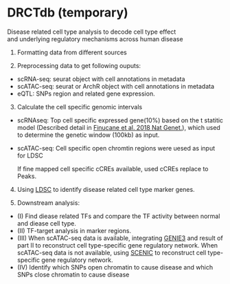 # DRCTdb (temporary)
Disease related cell type analysis to decode cell type effect and underlying regulatory mechanisms across human disease


1. Formatting data from different sources

2. Preprocessing data to get following ouputs: 

- scRNA-seq: seurat object with cell annotations in metadata
- scATAC-seq: seurat or ArchR object with cell annotations in metadata
- eQTL: SNPs region and related gene expression.

3. Calculate the cell specific genomic intervals 

- scRNAseq:
Top cell specific expressed gene(10%) based on the t statitic model (Described detail in [Finucane et al. 2018 Nat Genet.](https://www.nature.com/articles/s41588-018-0081-4)), which used to determine the genetic window (100kb) as input.

- scATAC-seq:
Cell specific open chromtin regions were uesed as input for LDSC

    If fine mapped cell specific cCREs available, used cCREs replace to Peaks.

4. Using [LDSC](https://github.com/bulik/ldsc/wiki/Cell-type-specific-analyses) to identify disease related cell type marker genes.

5. Downstream analysis: 
- (I) Find diease related TFs and compare the TF activity between normal and diease cell type.
- (II) TF-target analysis in marker regions.
- (III) When scATAC-seq data is available, integrating [GENIE3](https://github.com/vahuynh/GENIE3) and result of part II to reconstruct cell type-specific gene regulatory network. When scATAC-seq data is not available, using [SCENIC](https://github.com/morris-lab/CellOracle) to reconstruct cell type-specific gene regulatory network.
- (IV) Identify which SNPs open chromatin to cause disease and which SNPs close chromatin to cause disease
